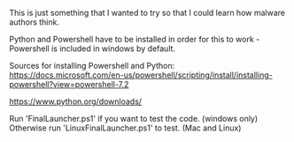This is just something that I wanted to try so that I could learn how malware authors think.

Python and Powershell have to be installed in order for this to work - Powershell is included in windows by default.

Sources for installing Powershell and Python:
https://docs.microsoft.com/en-us/powershell/scripting/install/installing-powershell?view=powershell-7.2


https://www.python.org/downloads/

Run 'FinalLauncher.ps1' if you want to test the code. (windows only)
Otherwise run 'LinuxFinalLauncher.ps1' to test. (Mac and Linux)
